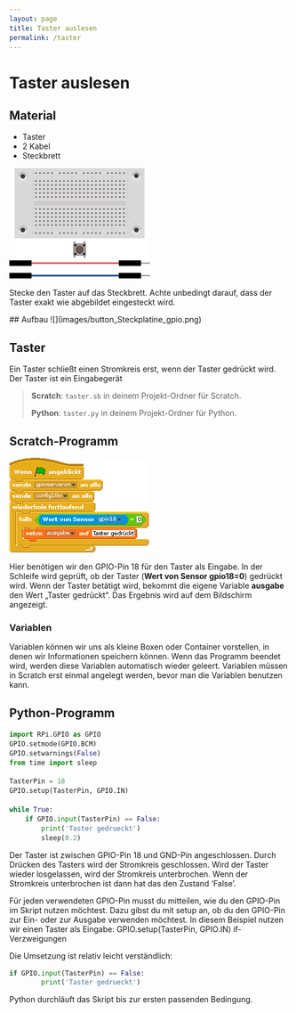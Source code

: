 ```yaml
---
layout: page
title: Taster auslesen
permalink: /taster
---
```


# Taster auslesen

## Material
* Taster
* 2 Kabel
* Steckbrett

![Materail](images/material_taster.png)

Stecke den Taster auf das Steckbrett. Achte unbedingt darauf, dass der Taster exakt wie abgebildet eingesteckt
wird.
<div style="page-break-after: always;"></div>
## Aufbau
![](images/button_Steckplatine_gpio.png)

## Taster
Ein Taster schließt einen Stromkreis erst, wenn der Taster gedrückt wird. Der Taster ist ein Eingabegerät

>**Scratch**: `taster.sb` in deinem Projekt-Ordner für Scratch.
>
>**Python**: `taster.py` in deinem Projekt-Ordner für Python.

## Scratch-Programm

![](images/taster.png)

Hier benötigen wir den GPIO-Pin 18 für den Taster als Eingabe.
In der Schleife wird geprüft, ob der Taster
(**Wert von Sensor gpio18=0**) gedrückt wird. Wenn der Taster betätigt wird, bekommt die eigene Variable **ausgabe** den Wert „Taster gedrückt“. Das Ergebnis wird auf dem Bildschirm angezeigt.

### Variablen
<div class="alert alert-info" role="alert">Variablen können wir uns als kleine Boxen oder Container vorstellen, in denen wir Informationen speichern können. Wenn das Programm beendet wird, werden diese Variablen automatisch wieder geleert. Variablen 	müssen in Scratch erst einmal angelegt werden, bevor man die Variablen benutzen kann.</div>


## Python-Programm

```python
import RPi.GPIO as GPIO
GPIO.setmode(GPIO.BCM)
GPIO.setwarnings(False)
from time import sleep

TasterPin = 18
GPIO.setup(TasterPin, GPIO.IN)

while True:
    if GPIO.input(TasterPin) == False:
    	print('Taster gedrueckt')
        sleep(0.2)
```
Der Taster ist zwischen GPIO-Pin 18 und GND-Pin angeschlossen. Durch Drücken des Tasters wird der Stromkreis geschlossen. Wird der Taster wieder losgelassen, wird der Stromkreis unterbrochen. Wenn der Stromkreis unterbrochen ist dann  hat das den Zustand ‘False’.

Für jeden verwendeten GPIO-Pin musst du mitteilen, wie du den GPIO-Pin im Skript nutzen möchtest. Dazu gibst du mit setup an, ob du den GPIO-Pin zur Ein- oder zur Ausgabe verwenden möchtest. In diesem Beispiel nutzen wir einen Taster als Eingabe: GPIO.setup(TasterPin, GPIO.IN)
if-Verzweigungen

Die Umsetzung ist relativ leicht verständlich:
```python
if GPIO.input(TasterPin) == False:
    	print('Taster gedrueckt')
```
Python durchläuft das Skript bis zur ersten passenden Bedingung.
